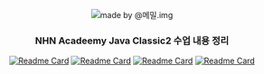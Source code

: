 <div align=center>

  ![made by @메밀.img](https://avatars.githubusercontent.com/u/175902078?s=400&u=a8b87c4e825f9dc116974a9213f1cbffb8ea842b&v=4)
  
</div>
<div align=center>

### NHN Acadeemy Java Classic2 수업 내용 정리
  
  [![Readme Card](https://github-readme-stats.vercel.app/api/pin/?username=JavaClassic2&repo=study)](https://github.com/JavaClassic2/study)
[![Readme Card](https://github-readme-stats.vercel.app/api/pin/?username=JavaClassic2&repo=homework)](https://github.com/JavaClassic2/homework)
[![Readme Card](https://github-readme-stats.vercel.app/api/pin/?username=JavaClassic2&repo=backlog)](https://github.com/JavaClassic2/backlog)
[![Readme Card](https://github-readme-stats.vercel.app/api/pin/?username=JavaClassic2&repo=progress)](https://github.com/JavaClassic2/progress)

</div>
